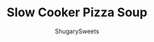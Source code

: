 ---
layout: ../../layouts/MarkdownPostLayout.astro
title: Slow Cooker Pizza Soup
author: ShugarySweets
pubDate: 2018-12-13
description: "Easy Pizza Soup recipe served in the slow cooker!"
image_url: https://www.shugarysweets.com/wp-content/uploads/2015/02/pizza-soup-4.jpg
tags: ["Soups and Stews","American"]
calories: 401
protein: 24
carbohydrates: 13
fats: 28
fiber: 3
ingredients: ["1 pound ground Italian sausage","32 ounces beef broth","1 can (15 ounce) tomato sauce","1 can (14.5 ounce) diced tomatoes","1 can (4 ounce) diced green chilies","1/2 small onion, diced","1 can (2.5 ounce) sliced black olives, drained","1 Tablespoon dried basil","2 Tablespoons dried oregano","1 1/2 teaspoons kosher salt","1/4 cup diced pepperoni slices","1 can (4 ounce) sliced mushrooms, drained","1 1/2 cup shredded mozzarella cheese"]
serves: 6
time: "6 hours 10 minutes"
prepTime: "10 minutes"
instructions: ["In a large skillet, cook and crumble Italian sausage over medium high heat. Remove and drain off fat.","In a large crockpot, add all ingredients except the cheese. Cook on low for 6 hours.","When ready to serve, top each bowl with shredded cheese. ENJOY!"]
nutrition: ["401 calories","13 grams carbohydrates","63 milligrams cholesterol","28 grams fat","3 grams fiber","24 grams protein","11 grams saturated fat","2374 grams sodium","6 grams sugar","0 grams trans fat","19 grams unsaturated fat"]
---
